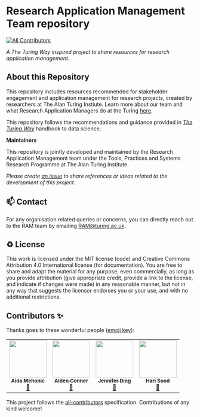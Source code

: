 # Research Application Management Team repository
<!-- ALL-CONTRIBUTORS-BADGE:START - Do not remove or modify this section -->
[![All Contributors](https://img.shields.io/badge/all_contributors-5-orange.svg?style=flat-square)](#contributors-)
<!-- ALL-CONTRIBUTORS-BADGE:END -->

*A The Turing Way inspired project to share resources for research application management.*

## About this Repository

This repository includes resources recommended for stakeholder engagement and application management for research projects, created by researchers at The Alan Turing Instiute. Learn more about our team and what Research Application Managers do at the Turing [here](https://www.turing.ac.uk/research/research-programmes/tools-practices-and-systems/research-application-management).

This repository follows the recommendations and guidance provided in *[The Turing Way](https://the-turing-way.netlify.app/welcome)* handbook to data science.

**Maintainers**

This repository is jointly developed and maintained by the Research Application Management team under the Tools, Practices and Systems Research Programme at The Alan Turing Institute.

*Please create [an issue](../../issues) to share references or ideas related to the development of this project.*

📫 Contact
---

For any organisation related queries or concerns, you can directly reach out to the RAM team by emailing [RAM@turing.ac.uk](mailto:RAM@turing.ac.uk).

♻️ License
---

This work is licensed under the MIT license (code) and Creative Commons Attribution 4.0 International license (for documentation).
You are free to share and adapt the material for any purpose, even commercially,
as long as you provide attribution (give appropriate credit, provide a link to the license,
and indicate if changes were made) in any reasonable manner, but not in any way that suggests the
licensor endorses you or your use, and with no additional restrictions.

## Contributors ✨

Thanks goes to these wonderful people ([emoji key](https://allcontributors.org/docs/en/emoji-key)):

<!-- ALL-CONTRIBUTORS-LIST:START - Do not remove or modify this section -->
<!-- prettier-ignore-start -->
<!-- markdownlint-disable -->
<table>
  <tr>
 
   <td align="center"><a href="https://github.com/AidaMehonic"><img src="https://avatars.githubusercontent.com/u/45169136?v=4" width="100px;" alt=""/><br /><sub><b>Aida Mehonic</b></sub></a><br /><a href="#ideas-AidaMehonic" title="RAM">🐏</a></td>
   <td align="center"><a href="https://github.com/aldenc"><img src="https://avatars.githubusercontent.com/u/20688591?v=4" width="100px;" alt=""/><br /><sub><b>Alden Conner</b></sub></a><br /><a href="#ideas-aldenc" title="RAM">🐏</a></td>
   <td align="center"><a href="https://github.com/dingaaling"><img src="https://avatars.githubusercontent.com/u/5104098?v=4" width="100px;" alt=""/><br /><sub><b>Jennifer Ding</b></sub></a><br /><a href="#ideas-dingaaling" title="RAM">🐏</a></td> 
   <td align="center"><a href="https://github.com/harisood"><img src="https://avatars.githubusercontent.com/u/67151373?v=4" width="100px;" alt=""/><br /><sub><b>Hari Sood</b></sub></a><br /><a href="#ideas-harisood" title="RAM">🐏</a></td>   
      
  </tr>
</table>

<!-- markdownlint-restore -->
<!-- prettier-ignore-end -->

<!-- ALL-CONTRIBUTORS-LIST:END -->

This project follows the [all-contributors](https://github.com/all-contributors/all-contributors) specification. Contributions of any kind welcome!
